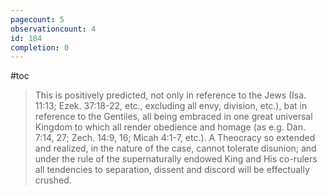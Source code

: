 ```yaml
---
pagecount: 5
observationcount: 4
id: 184
completion: 0
---
```

#toc

>This is positively predicted, not only in reference to the Jews (Isa. 11:13; Ezek. 37:18-22, etc., excluding all envy, division, etc.), bat in reference to the Gentiles, all being embraced in one great universal Kingdom to which all render obedience and homage (as e.g. Dan. 7:14, 27; Zech. 14:9, 16; Micah 4:1-7, etc.). A Theocracy so extended and realized, in the nature of the case, cannot tolerate disunion; and under the rule of the supernaturally endowed King and His co-rulers all tendencies to separation, dissent and discord will be effectually crushed.




